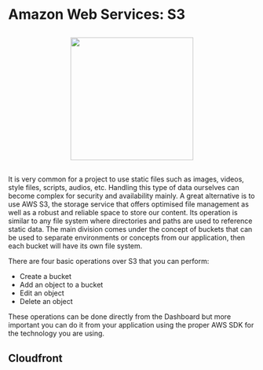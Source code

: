 # Amazon Web Services: S3
<p style="text-align: center; margin: 30px"><img width="250px" src="../img/S3_logo.png"></p>

It is very common for a project to use static files such as images, videos, style files, scripts, audios, etc. Handling this type of data ourselves can become complex for security and availability mainly. A great alternative is to use AWS S3, the storage service that offers optimised file management as well as a robust and reliable space to store our content. Its operation is similar to any file system where directories and paths are used to reference static data. The main division comes under the concept of buckets that can be used to separate environments or concepts from our application, then each bucket will have its own file system.

There are four basic operations over S3 that you can perform:

* Create a bucket
* Add an object to a bucket
* Edit an object
* Delete an object

These operations can be done directly from the Dashboard but more important you can do it from your application using the proper AWS SDK for the technology you are using.

## Cloudfront
